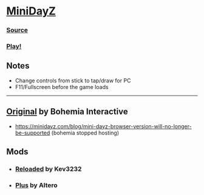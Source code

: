 # [MiniDayZ](https://nextdev56.github.io/MiniDayZ/)

### [Source](https://nextdev56.github.io/MiniDayZ/)

### [Play!](https://raw.githack.com/Exyoff/mdzClone/main/docs/index.html)
## Notes
* Change controls from stick to tap/draw for PC
* F11/Fullscreen before the game loads

___
## [Original](https://minidayz.com/home) by Bohemia Interactive
  * https://minidayz.com/blog/mini-dayz-browser-version-will-no-longer-be-supported (bohemia stopped hosting)
## Mods
  * ### [Reloaded](https://discord.gg/CSktjeQWtC) by Kev3232
  * ### [Plus](https://canebeads.com/MDZPlus/MDZPlus.html) by Altero
